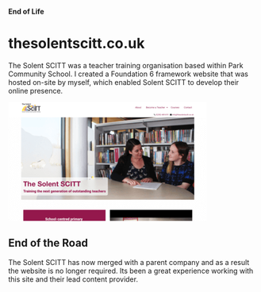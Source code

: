 **End of Life**

# thesolentscitt.co.uk

The Solent SCITT was a teacher training organisation based within Park Community School. I created a Foundation 6 framework website that was hosted on-site by myself, which enabled Solent SCITT to develop their online presence.

![SCITT Placeholder Image](https://raw.githubusercontent.com/Livingdead1989/livingdead1989.github.io/master/assets/images/work-scitt.png)

## End of the Road

The Solent SCITT has now merged with a parent company and as a result the website is no longer required. Its been a great experience working with this site and their lead content provider.
